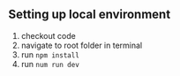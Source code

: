 ## Setting up local environment
1. checkout code
2. navigate to root folder in terminal
3. run `npm install`
4. run `num run dev`